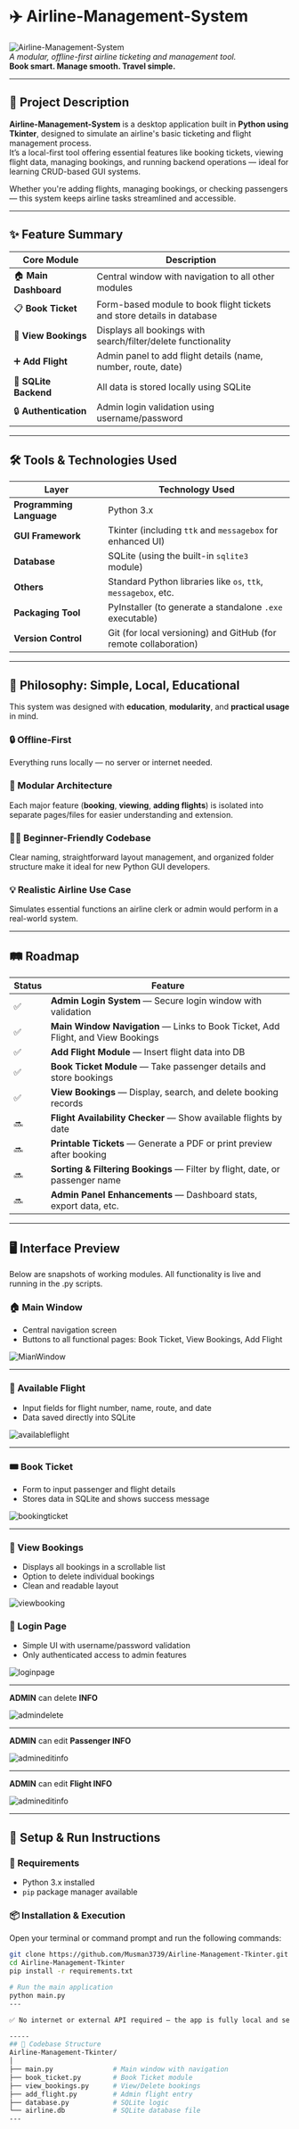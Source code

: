 # ✈️ Airline-Management-System  
![Airline-Management-System](gui/assets/airlinelogo.jpeg)  
*A modular, offline-first airline ticketing and management tool.*  
**Book smart. Manage smooth. Travel simple.**  

---

## 📌 Project Description  
**Airline-Management-System** is a desktop application built in **Python using Tkinter**, designed to simulate an airline's basic ticketing and flight management process.  
It’s a local-first tool offering essential features like booking tickets, viewing flight data, managing bookings, and running backend operations — ideal for learning CRUD-based GUI systems.  

Whether you're adding flights, managing bookings, or checking passengers — this system keeps airline tasks streamlined and accessible.

---

## ✨ Feature Summary  

| Core Module           | Description                                                            |
|----------------------|------------------------------------------------------------------------|
| 🏠 **Main Dashboard**  | Central window with navigation to all other modules                    |
| 📋 **Book Ticket**     | Form-based module to book flight tickets and store details in database |
| 🔎 **View Bookings**   | Displays all bookings with search/filter/delete functionality          |
| ➕ **Add Flight**       | Admin panel to add flight details (name, number, route, date)         |
| 💾 **SQLite Backend**  | All data is stored locally using SQLite                                |
| 🔒 **Authentication**  | Admin login validation using username/password                         |

---

## 🛠️ Tools & Technologies Used  

| **Layer**              | **Technology Used**                                                  |
|-----------------------|----------------------------------------------------------------------|
| **Programming Language** | Python 3.x                                                       |
| **GUI Framework**      | Tkinter (including `ttk` and `messagebox` for enhanced UI)           |
| **Database**           | SQLite (using the built-in `sqlite3` module)                         |
| **Others**             | Standard Python libraries like `os`, `ttk`, `messagebox`, etc.       |
| **Packaging Tool**     | PyInstaller (to generate a standalone `.exe` executable)             |
| **Version Control**    | Git (for local versioning) and GitHub (for remote collaboration)     |

---

## 🧠 Philosophy: Simple, Local, Educational  

This system was designed with **education**, **modularity**, and **practical usage** in mind.

### 🔒 Offline-First  
Everything runs locally — no server or internet needed.

### 🧩 Modular Architecture  
Each major feature (**booking**, **viewing**, **adding flights**) is isolated into separate pages/files for easier understanding and extension.

### 👩‍💻 Beginner-Friendly Codebase  
Clear naming, straightforward layout management, and organized folder structure make it ideal for new Python GUI developers.

### 💡 Realistic Airline Use Case  
Simulates essential functions an airline clerk or admin would perform in a real-world system.

---
## 🛤️ Roadmap

| **Status** | **Feature**                                                                 |
|------------|------------------------------------------------------------------------------|
| ✅         | **Admin Login System** — Secure login window with validation                 |
| ✅         | **Main Window Navigation** — Links to Book Ticket, Add Flight, and View Bookings |
| ✅         | **Add Flight Module** — Insert flight data into DB                           |
| ✅         | **Book Ticket Module** — Take passenger details and store bookings           |
| ✅         | **View Bookings** — Display, search, and delete booking records              |
| 🔜         | **Flight Availability Checker** — Show available flights by date             |
| 🔜         | **Printable Tickets** — Generate a PDF or print preview after booking        |
| 🔜         | **Sorting & Filtering Bookings** — Filter by flight, date, or passenger name |
| 🔜         | **Admin Panel Enhancements** — Dashboard stats, export data, etc.            |

---
## 🖥️ Interface Preview   
Below are snapshots of working modules. All functionality is live and running in the .py scripts.

### 🏠 Main Window  
- Central navigation screen  
- Buttons to all functional pages: Book Ticket, View Bookings, Add Flight
  
![MianWindow](gui/preview/main.png)

---
### 🛫 Available Flight  
- Input fields for flight number, name, route, and date  
- Data saved directly into SQLite
  
![availableflight](gui/preview/availableflight.png)

---


### 🎟️ Book Ticket  
- Form to input passenger and flight details  
- Stores data in SQLite and shows success message

![bookingticket](gui/preview/bookticket.png)

---
### 📄 View Bookings  
- Displays all bookings in a scrollable list  
- Option to delete individual bookings  
- Clean and readable layout  

![viewbooking](gui/preview/viewbooking.png)




### 🔐 Login Page
- Simple UI with username/password validation  
- Only authenticated access to admin features

![loginpage](gui/preview/adminlogin.png)

---
**ADMIN** can delete **INFO** 

![admindelete](gui/preview/admindelete.png)

---
**ADMIN** can edit **Passenger INFO**

![admineditinfo](gui/preview/editinfo.png)

---

**ADMIN** can edit **Flight INFO**

![admineditinfo](gui/preview/editinfo.png)

---

## 🚀 Setup & Run Instructions  

### 🔧 Requirements  
- Python 3.x installed  
- `pip` package manager available  

### 📦 Installation & Execution  
Open your terminal or command prompt and run the following commands:

```bash
git clone https://github.com/Musman3739/Airline-Management-Tkinter.git
cd Airline-Management-Tkinter
pip install -r requirements.txt

# Run the main application
python main.py
---

✅ No internet or external API required — the app is fully local and self-contained.

-----
## 🧩 Codebase Structure
Airline-Management-Tkinter/
│
├── main.py               # Main window with navigation  
├── book_ticket.py        # Book Ticket module  
├── view_bookings.py      # View/Delete bookings  
├── add_flight.py         # Admin flight entry  
├── database.py           # SQLite logic  
└── airline.db            # SQLite database file  
---







